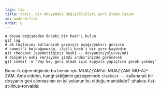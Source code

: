 ```yaml
---
tags: tip
title: Sktir, bir dosyadaki değişiklikleri geri almam lazım!
id: undo-a-file
order: 8
---
```


```git
# dosya değişmeden önceki bir hash'i bulun
git log
# ok tuşlarını kullanarak geçmişte aşağı/yukarı gezinin
# commit'i bulduğunuzda, ilgili hash'i bir yere kaydedin
git checkout [kaydettiğiniz hash] -- dosyanin/yolu/ve/adi
# dosyanin eski versiyonu şimdi index'inizde görünecek
git commit -m "Vay be, geri almak için kopyala yapıştıra gerek yokmuş"
```

Bunu ilk öğrendiğimde bu benim için MUAZZAM'dı. MUAZZAM. MU-AZ-ZAM. Ama cidden, hangi sktiğimin gezegeninde `checkout --` kullanarak bir dosyanın geri alınmasının en iyi yolunun bu olduğu mantıklıdır? :shakes-fist-at-linus-torvalds: